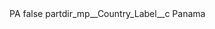 <?xml version="1.0" encoding="UTF-8"?>
<CustomMetadata xmlns="http://soap.sforce.com/2006/04/metadata" xmlns:xsi="http://www.w3.org/2001/XMLSchema-instance" xmlns:xsd="http://www.w3.org/2001/XMLSchema">
    <label>PA</label>
    <protected>false</protected>
    <values>
        <field>partdir_mp__Country_Label__c</field>
        <value xsi:type="xsd:string">Panama</value>
    </values>
</CustomMetadata>
